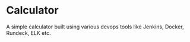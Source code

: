 # Calculator
A simple calculator built using various devops tools like Jenkins, Docker, Rundeck, ELK etc.

